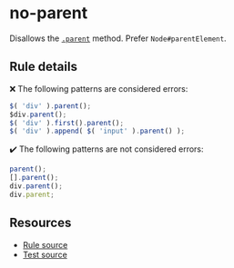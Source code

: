 # no-parent

Disallows the [`.parent`](https://api.jquery.com/parent/) method. Prefer `Node#parentElement`.

## Rule details

❌ The following patterns are considered errors:
```js
$( 'div' ).parent();
$div.parent();
$( 'div' ).first().parent();
$( 'div' ).append( $( 'input' ).parent() );
```

✔️ The following patterns are not considered errors:
```js
parent();
[].parent();
div.parent();
div.parent;
```

## Resources

* [Rule source](/src/rules/no-parent.js)
* [Test source](/src/tests/no-parent.js)
